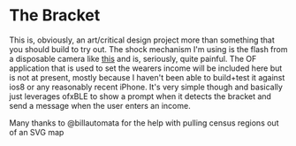 The Bracket
=======

This is, obviously, an art/critical design project more than something that you should build to try out. The shock mechanism I'm using is the flash from a disposable camera like [this](http://www.amazon.com/Disposable-Kodak-Camera-3Pack/dp/B000OFW65I/ref=sr_1_1?ie=UTF8&qid=1419345802&sr=8-1&keywords=Disposable-Kodak-Camera-3Pack) and is, seriously, quite painful. The OF application that is used to set the wearers income will be included here but is not at present, mostly because I haven't been able to build+test it against ios8 or any reasonably recent iPhone. It's very simple though and basically just leverages ofxBLE to show a prompt when it detects the bracket and send a message when the user enters an income.

Many thanks to @billautomata for the help with pulling census regions out of an SVG map
